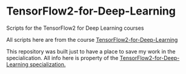 # TensorFlow2-for-Deep-Learning
Scripts for the TensorFlow2 for Deep Learning courses

All scripts here are from the course [TensorFlow2-for-Deep-Learning](https://www.coursera.org/specializations/tensorflow2-deeplearning)

This repository was built just to have a place to save my work in the specialication. All info here is property of the [TensorFlow2-for-Deep-Learning specialization.](https://www.coursera.org/specializations/tensorflow2-deeplearning)
